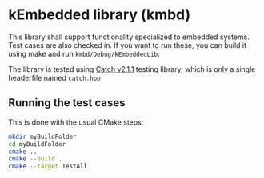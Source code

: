 # kEmbedded library (kmbd)
This library shall support functionality specialized to embedded systems. Test cases are also checked in.
If you want to run these, you can build it using make and run `kmbd/Debug/kEmbeddedLib`.

The library is tested using [Catch v2.1.1](https://github.com/catchorg/Catch2 "Go to Catch2 github repository") testing library, which is only a single headerfile named `catch.hpp`
## Running the test cases
This is done with the usual CMake steps:
```bash
mkdir myBuildFolder
cd myBuildFolder
cmake ..
cmake --build .
cmake --target TestAll
```
